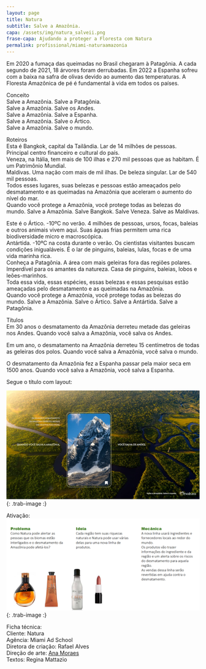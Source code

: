 ```yaml
---
layout: page
title: Natura
subtitle: Salve a Amazônia.
capa: /assets/img/natura_salveii.png
frase-capa: Ajudando a proteger a Floresta com Natura
permalink: profissional/miami-naturaamazonia
---
```


Em 2020 a fumaça das queimadas no Brasil chegaram à Patagônia. A cada segundo de 2021, 18 árvores foram derrubadas. Em 2022 a Espanha sofreu com a baixa na safra de olivas devido ao aumento das temperaturas. A Floresta Amazônica de pé é fundamental à vida em todos os países.  

Conceito  
Salve a Amazônia. Salve a Patagônia.  
Salve a Amazônia. Salve os Andes.  
Salve a Amazônia. Salve a Espanha.  
Salve a Amazônia. Salve o Ártico.  
Salve a Amazônia. Salve o mundo.  


Roteiros  
Esta é Bangkok, capital da Tailândia. Lar de 14 milhões de pessoas. Principal centro financeiro e cultural do país.  
Veneza, na Itália, tem mais de 100 ilhas e 270 mil pessoas que as habitam. É um Patrimônio Mundial.  
Maldivas. Uma nação com mais de mil ilhas. De beleza singular. Lar de 540 mil pessoas.  
Todos esses lugares, suas belezas e pessoas estão ameaçados pelo desmatamento e as queimadas na Amazônia que aceleram o aumento do nível do mar.  
Quando você protege a Amazônia, você protege todas as belezas do mundo. Salve a Amazônia. Salve Bangkok. Salve Veneza. Salve as Maldivas.  


Este é o Ártico. -10ºC no verão. 4 milhões de pessoas, ursos, focas, baleias e outros animais vivem aqui. Suas águas frias permitem uma rica biodiversidade micro e macroscópica.  
Antártida. -10ºC na costa durante o verão. Os cientistas visitantes buscam condições inigualáveis. É o lar de pinguins, baleias, lulas, focas e de uma vida marinha rica.  
Conheça a Patagônia. A área com mais geleiras fora das regiões polares. Imperdível para os amantes da natureza. Casa de pinguins, baleias, lobos e leões-marinhos.  
Toda essa vida, essas espécies, essas belezas e essas pesquisas estão ameaçadas pelo desmatamento e as queimadas na Amazônia.  
Quando você protege a Amazônia, você protege todas as belezas do mundo. Salve a Amazônia. Salve o Ártico. Salve a Antártida. Salve a Patagônia.  


Títulos  
Em 30 anos o desmatamento da Amazônia derreteu metade das geleiras nos Andes. Quando você salva a Amazônia, você salva os Andes.  

Em um ano, o desmatamento na Amazônia derreteu 15 centímetros de todas as geleiras dos polos. Quando você salva a Amazônia, você salva o mundo.  

O desmatamento da Amazônia fez a Espanha passar pela maior seca em 1500 anos. Quando você salva a Amazônia, você salva a Espanha.  

Segue o título com layout:  

![imagem com a amazonia de fundo.'](/assets/img/natura_salve_amazonia.jpeg){: .trab-image :}  

Ativação:  
![imagem com a amazonia de fundo.'](/assets/img/ativacao_natura.png){: .trab-image :}  


Ficha técnica:  
Cliente: Natura   
Agência: Miami Ad School   
Diretora de criação: Rafael Alves  
Direção de arte: [Ana Moraes](https://anaflaviamoraes.com.br/)  
Textos: Regina Mattazio 
